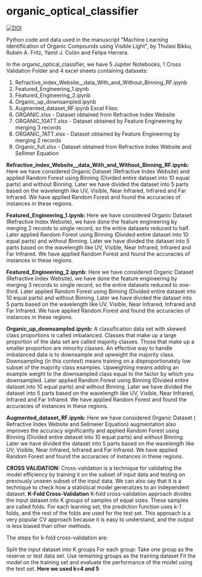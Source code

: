 # organic_optical_classifier
[![DOI](https://zenodo.org/badge/468072725.svg)](https://zenodo.org/badge/latestdoi/468072725)

Python code and data used in the manuscript "Machine Learning Identification of Organic Compounds using Visible Light", by Thulasi Bikku, Rubén A. Fritz, Yamil J. Colón and Felipe Herrera.  

In the organic_optical_classifier, we have 5 Jupiter Notebooks, 1 Cross Validation Folder  and 4 excel sheets containing datasets: 
1. Refractive_index_Website__data_With_and_Without_Binning_RF.ipynb
2. Featured_Engineering_1.ipynb
3. Featured_Engineering_2.ipynb
4. Organic_up_downsampled.ipynb
5. Augmented_dataset_RF.ipynb
Excel Files:
1. ORGANIC.xlsx - Dataset obtained from Refractive Index Website
2. ORGANIC_10ATT.xlsx - Dataset obtained by Feature Engineering by merging 3 records
3. ORGANIC_7ATT.xlsx - Dataset obtained by Feature Engineering by merging 2 records
4. Organic_full.xlsx - Dataset obtained from Refractive Index Website and Sellimer Equation


**Refractive_index_Website__data_With_and_Without_Binning_RF.ipynb:** Here we have considered Organic Dataset (Refractive Index Website) and applied Random Forest using Binning (Divided entire dataset into 10 equal parts) and without Binning.
Later we have divided the dataset into 5 parts based on the wavelength like UV, Visible, Near Infrared, Infrared and Far Infrared. We have applied Random Forest and found the accuracies of instances in these regions.

**Featured_Engineering_1.ipynb:** Here we have considered Organic Dataset (Refractive Index Website), we have done the feature engineering by merging 2 records to single record, so the entire datasets reduced to half. Later applied Random Forest using Binning (Divided entire dataset into 10 equal parts) and without Binning.
Later we have divided the dataset into 5 parts based on the wavelength like UV, Visible, Near Infrared, Infrared and Far Infrared. We have applied Random Forest and found the accuracies of instances in these regions.

**Featured_Engineering_2.ipynb:** Here we have considered Organic Dataset (Refractive Index Website), we have done the feature engineering by merging 3 records to single record, so the entire datasets reduced to one- third. Later applied Random Forest using Binning (Divided entire dataset into 10 equal parts) and without Binning.
Later we have divided the dataset into 5 parts based on the wavelength like UV, Visible, Near Infrared, Infrared and Far Infrared. We have applied Random Forest and found the accuracies of instances in these regions.

**Organic_up_downsampled.ipynb:** A classification data set with skewed class proportions is called imbalanced. Classes that make up a large proportion of the data set are called majority classes. Those that make up a smaller proportion are minority classes. An effective way to handle imbalanced data is to downsample and upweight the majority class. Downsampling (in this context) means training on a disproportionately low subset of the majority class examples. Upweighting means adding an example weight to the downsampled class equal to the factor by which you downsampled. Later applied Random Forest using Binning (Divided entire dataset into 10 equal parts) and without Binning.
Later we have divided the dataset into 5 parts based on the wavelength like UV, Visible, Near Infrared, Infrared and Far Infrared. We have applied Random Forest and found the accuracies of instances in these regions.

**Augmented_dataset_RF.ipynb:** Here we have considered Organic Dataset ( Refractive Index Website and Sellmeier Equation) augmentation also improves the accuracy significantly and applied Random Forest using Binning (Divided entire dataset into 10 equal parts) and without Binning.
Later we have divided the dataset into 5 parts based on the wavelength like UV, Visible, Near Infrared, Infrared and Far Infrared. We have applied Random Forest and found the accuracies of instances in these regions.

**CROSS VALIDATION:** Cross-validation is a technique for validating the model efficiency by training it on the subset of input data and testing on previously unseen subset of the input data. We can also say that it is a technique to check how a statistical model generalizes to an independent dataset.
**K-Fold Cross-Validation**
K-fold cross-validation approach divides the input dataset into K groups of samples of equal sizes. These samples are called folds. For each learning set, the prediction function uses k-1 folds, and the rest of the folds are used for the test set. This approach is a very popular CV approach because it is easy to understand, and the output is less biased than other methods.

The steps for k-fold cross-validation are:

Split the input dataset into K groups
For each group:
Take one group as the reserve or test data set.
Use remaining groups as the training dataset
Fit the model on the training set and evaluate the performance of the model using the test set.
**Here we used k=4 and 5**
